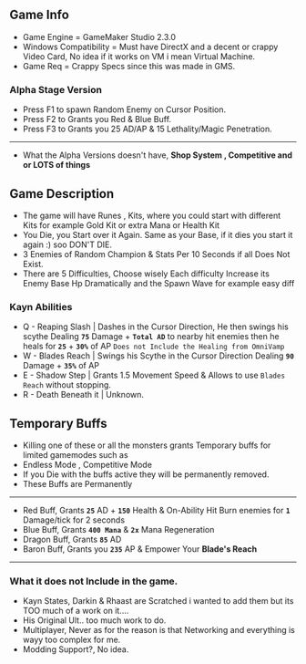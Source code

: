 ## Game Info
- Game Engine = GameMaker Studio 2.3.0
- Windows Compatibility = Must have DirectX and a decent or crappy Video Card, No idea if it works on VM i mean Virtual Machine.
- Game Req = Crappy Specs since this was made in GMS.

### Alpha Stage Version
- Press F1 to spawn Random Enemy on Cursor Position.
- Press F2 to Grants you Red & Blue Buff.
- Press F3 to Grants you 25 AD/AP & 15 Lethality/Magic Penetration.
- ---
- What the Alpha Versions doesn't have, **Shop System , Competitive and or LOTS of things**

## Game Description
- The game will have Runes , Kits, where you could start with different Kits for example Gold Kit or extra Mana or Health Kit
- You Die, you Start over it Again. Same as your Base, if it dies you start it again :) soo DON'T DIE.
- 3 Enemies of Random Champion & Stats Per 10 Seconds if all Does Not Exist.
- There are 5 Difficulties, Choose wisely Each difficulty Increase its Enemy Base Hp Dramatically and the Spawn Wave for example easy diff

### Kayn Abilities
- Q - Reaping Slash | Dashes in the Cursor Direction, He then swings his scythe Dealing **`75`** Damage + **`Total AD`** to nearby hit enemies then he heals for **`25`** + **`30%`** of AP `Does not Include the Healing from OmniVamp`
- W - Blades Reach | Swings his Scythe in the Cursor Direction Dealing **`90`** Damage + **`35%`** of AP
- E - Shadow Step | Grants 1.5 Movement Speed & Allows to use `Blades Reach` without stopping.
- R - Death Beneath it | Unknown.

## Temporary Buffs
- Killing one of these or all the monsters grants Temporary buffs for limited gamemodes such as
- Endless Mode , Competitive Mode
- If you Die with the buffs active they will be permanently removed.
- These Buffs are Permanently
- -----------------------------------------------------------------------------------
- Red Buff, Grants **`25`** AD + **`150`** Health & On-Ability Hit Burn enemies for **`1`** Damage/tick for 2 seconds
- Blue Buff, Grants **`400 Mana`** & **`2x`** Mana Regeneration
- Dragon Buff, Grants **`85`** AD
- Baron Buff, Grants you **`235`** AP & Empower Your **Blade's Reach**
- -----------------------------------------------------------------------------------

### What it does not Include in the game.
- Kayn States, Darkin & Rhaast are Scratched i wanted to add them but its TOO much of a work on it....
- His Original Ult.. too much work to do.
- Multiplayer, Never as for the reason is that Networking and everything is wayy too complex for me.
- Modding Support?, No idea.
